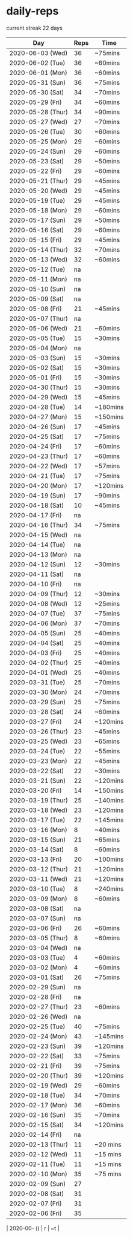# daily-reps

current streak 22 days

| Day | Reps | Time |
|-|-|-|
| 2020-06-03 (Wed)  | 36 | ~75mins  |
| 2020-06-02 (Tue)  | 36 | ~60mins  |
| 2020-06-01 (Mon)  | 36 | ~60mins  |
| 2020-05-31 (Sun)  | 36 | ~75mins  |
| 2020-05-30 (Sat)  | 34 | ~70mins  |
| 2020-05-29 (Fri)  | 34 | ~60mins  |
| 2020-05-28 (Thur) | 34 | ~90mins  |
| 2020-05-27 (Wed)  | 27 | ~70mins  |
| 2020-05-26 (Tue)  | 30 | ~60mins  |
| 2020-05-25 (Mon)  | 29 | ~60mins  |
| 2020-05-24 (Sun)  | 29 | ~60mins  |
| 2020-05-23 (Sat)  | 29 | ~50mins  |
| 2020-05-22 (Fri)  | 29 | ~60mins  |
| 2020-05-21 (Thur) | 29 | ~45mins  |
| 2020-05-20 (Wed)  | 29 | ~45mins  |
| 2020-05-19 (Tue)  | 29 | ~45mins  |
| 2020-05-18 (Mon)  | 29 | ~60mins  |
| 2020-05-17 (Sun)  | 29 | ~50mins  |
| 2020-05-16 (Sat)  | 29 | ~60mins  |
| 2020-05-15 (Fri)  | 29 | ~45mins  |
| 2020-05-14 (Thur) | 32 | ~70mins  |
| 2020-05-13 (Wed)  | 32 | ~60mins  |
| 2020-05-12 (Tue)  | na |          |
| 2020-05-11 (Mon)  | na |          |
| 2020-05-10 (Sun)  | na |          |
| 2020-05-09 (Sat)  | na |          |
| 2020-05-08 (Fri)  | 21 | ~45mins  |
| 2020-05-07 (Thur) | na |          |
| 2020-05-06 (Wed)  | 21 | ~60mins  |
| 2020-05-05 (Tue)  | 15 | ~30mins  |
| 2020-05-04 (Mon)  | na |          |
| 2020-05-03 (Sun)  | 15 | ~30mins  |
| 2020-05-02 (Sat)  | 15 | ~30mins  |
| 2020-05-01 (Fri)  | 15 | ~30mins  |
| 2020-04-30 (Thur) | 15 | ~30mins  |
| 2020-04-29 (Wed)  | 15 | ~45mins  |
| 2020-04-28 (Tue)  | 14 | ~180mins |
| 2020-04-27 (Mon)  | 15 | ~150mins |
| 2020-04-26 (Sun)  | 17 | ~45mins  |
| 2020-04-25 (Sat)  | 17 | ~75mins  |
| 2020-04-24 (Fri)  | 17 | ~60mins  |
| 2020-04-23 (Thur) | 17 | ~60mins  |
| 2020-04-22 (Wed)  | 17 | ~57mins  |
| 2020-04-21 (Tue)  | 17 | ~75mins  |
| 2020-04-20 (Mon)  | 17 | ~120mins |
| 2020-04-19 (Sun)  | 17 | ~90mins  |
| 2020-04-18 (Sat)  | 10 | ~45mins  |
| 2020-04-17 (Fri)  | na |          |
| 2020-04-16 (Thur) | 34 | ~75mins  |
| 2020-04-15 (Wed)  | na |          |
| 2020-04-14 (Tue)  | na |          |
| 2020-04-13 (Mon)  | na |          |
| 2020-04-12 (Sun)  | 12 | ~30mins  |
| 2020-04-11 (Sat)  | na |          |
| 2020-04-10 (Fri)  | na |          |
| 2020-04-09 (Thur) | 12 | ~30mins  |
| 2020-04-08 (Wed)  | 12 | ~25mins  |
| 2020-04-07 (Tue)  | 37 | ~75mins  |
| 2020-04-06 (Mon)  | 37 | ~70mins  |
| 2020-04-05 (Sun)  | 25 | ~40mins  |
| 2020-04-04 (Sat)  | 25 | ~40mins  |
| 2020-04-03 (Fri)  | 25 | ~40mins  |
| 2020-04-02 (Thur) | 25 | ~40mins  |
| 2020-04-01 (Wed)  | 25 | ~40mins  |
| 2020-03-31 (Tue)  | 25 | ~70mins  |
| 2020-03-30 (Mon)  | 24 | ~70mins  |
| 2020-03-29 (Sun)  | 25 | ~75mins  |
| 2020-03-28 (Sat)  | 24 | ~60mins  |
| 2020-03-27 (Fri)  | 24 | ~120mins |
| 2020-03-26 (Thur) | 23 | ~45mins  |
| 2020-03-25 (Wed)  | 23 | ~65mins  |
| 2020-03-24 (Tue)  | 22 | ~55mins  |
| 2020-03-23 (Mon)  | 22 | ~45mins  |
| 2020-03-22 (Sat)  | 22 | ~30mins  |
| 2020-03-21 (Sun)  | 22 | ~120mins |
| 2020-03-20 (Fri)  | 14 | ~150mins |
| 2020-03-19 (Thur) | 25 | ~140mins |
| 2020-03-18 (Wed)  | 23 | ~120mins |
| 2020-03-17 (Tue)  | 22 | ~145mins |
| 2020-03-16 (Mon)  | 8  | ~40mins  |
| 2020-03-15 (Sun)  | 21 | ~65mins  |
| 2020-03-14 (Sat)  | 8  | ~60mins  |
| 2020-03-13 (Fri)  | 20 | ~100mins |
| 2020-03-12 (Thur) | 21 | ~120mins |
| 2020-03-11 (Wed)  | 21 | ~120mins |
| 2020-03-10 (Tue)  | 8  | ~240mins |
| 2020-03-09 (Mon)  | 8  | ~60mins  |
| 2020-03-08 (Sat)  | na |          |
| 2020-03-07 (Sun)  | na |          |
| 2020-03-06 (Fri)  | 26 | ~60mins  |
| 2020-03-05 (Thur) | 8  | ~60mins  |
| 2020-03-04 (Wed)  | na |          |
| 2020-03-03 (Tue)  | 4  | ~60mins  |
| 2020-03-02 (Mon)  | 4  | ~60mins  |
| 2020-03-01 (Sat)  | 26 | ~75mins  |
| 2020-02-29 (Sun)  | na | |
| 2020-02-28 (Fri)  | na | |
| 2020-02-27 (Thur) | 23 | ~60mins  |
| 2020-02-26 (Wed)  | na | |
| 2020-02-25 (Tue)  | 40 | ~75mins  |
| 2020-02-24 (Mon)  | 43 | ~145mins |
| 2020-02-23 (Sun)  | 39 | ~120mins |
| 2020-02-22 (Sat)  | 33 | ~75mins  |
| 2020-02-21 (Fri)  | 39 | ~75mins  |
| 2020-02-20 (Thur) | 39 | ~120mins |
| 2020-02-19 (Wed)  | 29 | ~60mins  |
| 2020-02-18 (Tue)  | 34 | ~70mins  |
| 2020-02-17 (Mon)  | 36 | ~60mins  |
| 2020-02-16 (Sun)  | 35 | ~70mins  |
| 2020-02-15 (Sat)  | 34 | ~120mins |
| 2020-02-14 (Fri)  | na | |
| 2020-02-13 (Thur) | 11 | ~20 mins |
| 2020-02-12 (Wed)  | 11 | ~15 mins |
| 2020-02-11 (Tue)  | 11 | ~15 mins |
| 2020-02-10 (Mon)  | 35 | ~75 mins |
| 2020-02-09 (Sun)  | 27 | |
| 2020-02-08 (Sat)  | 31 | |
| 2020-02-07 (Fri)  | 31 | |
| 2020-02-06 (Fri)  | 35 | |

| 2020-00- () | r | ~t |
